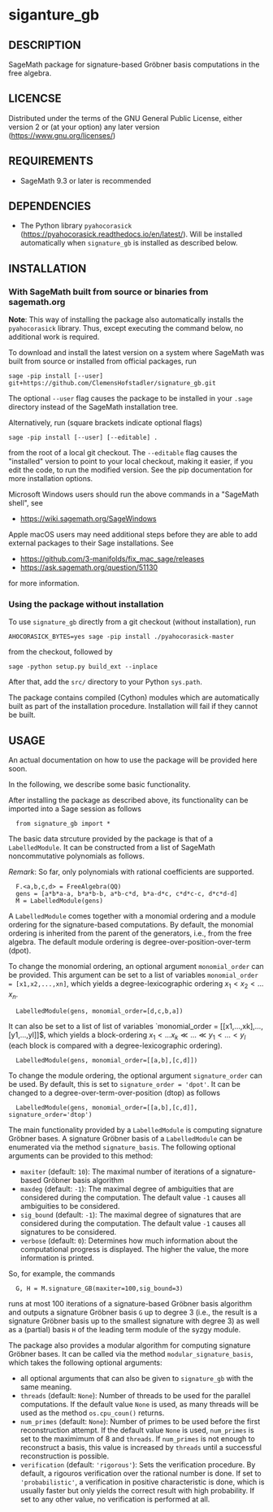 # siganture_gb

## DESCRIPTION

SageMath package for signature-based Gröbner basis computations in the free algebra.

## LICENCSE

Distributed under the terms of the GNU General Public License, either version 2 or (at your option) any later version (https://www.gnu.org/licenses/)

## REQUIREMENTS

- SageMath 9.3 or later is recommended

## DEPENDENCIES

- The Python library `pyahocorasick` (https://pyahocorasick.readthedocs.io/en/latest/).
  Will be installed automatically when `signature_gb` is installed as described below.
  

## INSTALLATION

### With SageMath built from source or binaries from sagemath.org

**Note**: This way of installing the package also automatically installs the `pyahocorasick` library.
Thus, except executing the command below, no additional work is required.

To download and install the latest version on a system where SageMath
was built from source or installed from official packages, run

    sage -pip install [--user] git+https://github.com/ClemensHofstadler/signature_gb.git
    
The optional `--user` flag causes the package to be installed in your `.sage`
directory instead of the SageMath installation tree.

Alternatively, run (square brackets indicate optional flags)

    sage -pip install [--user] [--editable] .

from the root of a local git checkout. The `--editable` flag causes the
"installed" version to point to your local checkout, making it easier,
if you edit the code, to run the modified version. See the pip documentation
for more installation options.

Microsoft Windows users should run the above commands in a "SageMath shell", see

- https://wiki.sagemath.org/SageWindows

Apple macOS users may need additional steps before they are able to add external
packages to their Sage installations. See

- https://github.com/3-manifolds/fix_mac_sage/releases
- https://ask.sagemath.org/question/51130

for more information.

### Using the package without installation

To use `signature_gb` directly from a git checkout (without installation), run

    AHOCORASICK_BYTES=yes sage -pip install ./pyahocorasick-master
from the checkout, followed by

    sage -python setup.py build_ext --inplace

After that, add the `src/` directory to your Python `sys.path`.

The package contains compiled (Cython) modules which are automatically built as
part of the installation procedure. Installation will fail if they cannot be
built.


## USAGE

An actual documentation on how to use the package will be provided here soon.

In the following, we describe some basic functionality.

After installing the package as described above, its functionality can be 
imported into a Sage session as follows
```
  from signature_gb import *
```
The basic data strcuture provided by the package is that of a `LabelledModule`.
It can be constructed from a list of SageMath noncommutative polynomials as follows.

*Remark*: So far, only polynomials with rational coefficients are supported.

```
  F.<a,b,c,d> = FreeAlgebra(QQ)
  gens = [a*b*a-a, b*a*b-b, a*b-c*d, b*a-d*c, c*d*c-c, d*c*d-d]
  M = LabelledModule(gens)
```
A `LabelledModule` comes together with a monomial ordering and a module ordering for the signature-based
computations. By default, the monomial ordering is inherited from the parent of the generators, i.e.,
from the free algebra. The default module ordering is degree-over-position-over-term (dpot).

To change the monomial ordering, an optional argument `monomial_order` can be provided.
This argument can be set to a list of variables `monomial_order = [x1,x2,...,xn]`, 
which yields a degree-lexicographic ordering $x_1 < x_2 < \dots x_n$.
```
  LabelledModule(gens, monomial_order=[d,c,b,a])
```
It can also be set to a list of list of variables `monomial_order = [[x1,...,xk],...,[y1,...,yl]]$,
which yields a block-ordering $x_1 < \dots x_k \ll \dots \ll y_1 < \dots < y_l$ (each block is compared with a degree-lexicographic ordering).
```
  LabelledModule(gens, monomial_order=[[a,b],[c,d]])
```
To change the module ordering, the optional argument `signature_order` can be used.
By default, this is set to `signature_order = 'dpot'`. It can be changed to a 
degree-over-term-over-position (dtop) as follows
```
  LabelledModule(gens, monomial_order=[[a,b],[c,d]], signature_order='dtop')
```

The main functionality provided by a `LabelledModule` is computing signature Gröbner bases.
A signature Gröbner basis of a `LabelledModule` can be enumerated via the method `signature_basis`.
The following optional arguments can be provided to this method:
- `maxiter` (default: `10`): The maximal number of iterations of a signature-based Gröbner basis algorithm
- `maxdeg` (default: `-1`): The maximal degree of ambiguities that are considered during the computation.
  The default value `-1` causes all ambiguities to be considered.
- `sig_bound` (default: `-1`): The maximal degree of signatures that are considered during the computation.
  The default value `-1` causes all signatures to be considered.
- `verbose` (default: `0`): Determines how much information about the computational progress is displayed.
  The higher the value, the more information is printed.

So, for example, the commands
```
  G, H = M.signature_GB(maxiter=100,sig_bound=3)
```
runs at most 100 iterations of a signature-based Gröbner basis algorithm and outputs a signature Gröbner basis
`G` up to degree 3 (i.e., the result is a signature Gröbner basis up to the smallest signature with degree 3)
as well as a (partial) basis `H` of the leading term module of the syzgy module.

The package also provides a modular algorithm for computing signature Gröbner bases.
It can be called via the method `modular_signature_basis`, which takes the following optional arguments:
- all optional arguments that can also be given to `signature_gb` with the same meaning.
- `threads` (default: `None`): Number of threads to be used for the parallel computations. If the default value
  `None` is used, as many threads will be used as the method `os.cpu_coun()` returns.
- `num_primes` (default: `None`): Number of primes to be used before the first reconstruction attempt.
  If the default value `None` is used, `num_primes` is set to the maximimum of 8 and `threads`.
  If `num_primes` is not enough to reconstruct a basis, this value is increased by `threads` until a successful reconstruction is possible.
- `verification` (default: `'rigorous'`): Sets the verification procedure. By default, a rigouros verification over the rational number is done.
  If set to `'probabilistic'`, a verification in positive characteristic is done, which is usually faster but only yields the correct result with
  high probability. If set to any other value, no verification is performed at all.
